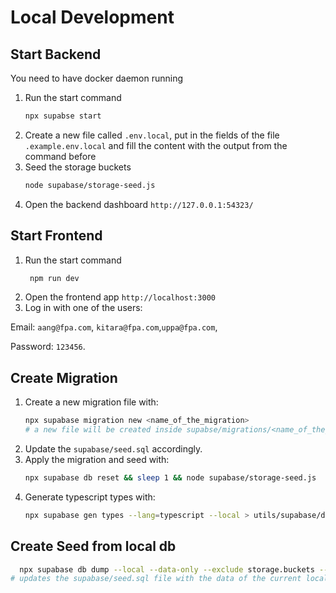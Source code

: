 # Local Development

## Start Backend

You need to have docker daemon running

1. Run the start command
    ```bash
    npx supabse start
    ```
2. Create a new file called `.env.local`, put in the fields of the file `.example.env.local` and fill the content with
   the output from the command before
3. Seed the storage buckets
    ```bash
    node supabase/storage-seed.js
    ```
4. Open the backend dashboard
   `http://127.0.0.1:54323/`

## Start Frontend

1. Run the start command
   ```bash
    npm run dev
    ```
2. Open the frontend app
   `http://localhost:3000`
3. Log in with one of the users:

Email: `aang@fpa.com`, `kitara@fpa.com`,`uppa@fpa.com`, 

Password: `123456`.



## Create Migration

1. Create a new migration file with:
    ```bash
    npx supabase migration new <name_of_the_migration>
    # a new file will be created inside supabse/migrations/<name_of_the_migration>.sql 
    ```
2. Update the `supabase/seed.sql` accordingly.
3. Apply the migration and seed with:
    ```bash
    npx supabase db reset && sleep 1 && node supabase/storage-seed.js
    ```
4. Generate typescript types with:
    ```bash
    npx supabase gen types --lang=typescript --local > utils/supabase/database.types.ts
    ```

## Create Seed from local db

```bash
  npx supabase db dump --local --data-only --exclude storage.buckets --file supabase/seed.sql
# updates the supabase/seed.sql file with the data of the current local database
```
